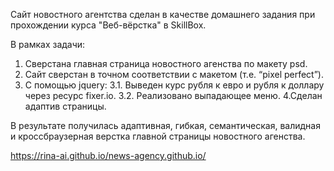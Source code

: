 Сайт новостного агентства сделан в качестве домашнего задания при прохождении курса "Веб-вёрстка" в SkillBox.

В рамках задачи:
1. Сверстана главная страница новостного агенства по макету psd.
2. Сайт сверстан в точном соответствии с макетом (т.е. “pixel perfect”).
3. С помощью jquery:
    3.1. Выведен курс рубля к евро и рубля к доллару через ресурс fixer.io. 
    3.2. Реализовано выпадающее меню.
4.Сделан адаптив страницы. 

В результате получилась адаптивная, гибкая, cемантическая, валидная и кроссбраузерная верстка главной страницы новостного агенства.

https://rina-ai.github.io/news-agency.github.io/
